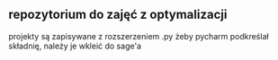 ## repozytorium do zajęć z optymalizacji ##
projekty są zapisywane z rozszerzeniem .py żeby pycharm podkreślał składnię, należy je wkleić do sage'a
